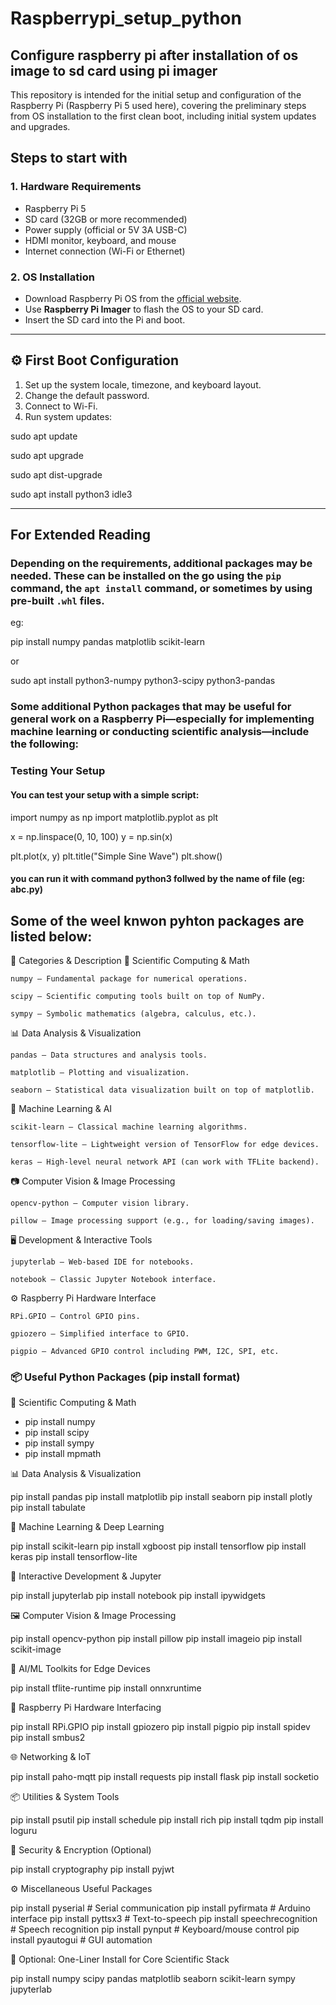 # Raspberrypi_setup_python
## Configure raspberry pi after installation of os image to sd card using pi imager

This repository is intended for the initial setup and configuration of the Raspberry Pi (Raspberry Pi 5 used here), covering the preliminary steps from OS installation to the first clean boot, including initial system updates and upgrades.

## Steps to start with

### 1. Hardware Requirements

- Raspberry Pi 5
- SD card (32GB or more recommended)
- Power supply (official or 5V 3A USB-C)
- HDMI monitor, keyboard, and mouse
- Internet connection (Wi-Fi or Ethernet)

### 2. OS Installation

- Download Raspberry Pi OS from the [official website](https://www.raspberrypi.com/software/).
- Use **Raspberry Pi Imager** to flash the OS to your SD card.
- Insert the SD card into the Pi and boot.

---

## ⚙️ First Boot Configuration

1. Set up the system locale, timezone, and keyboard layout.
2. Change the default password.
3. Connect to Wi-Fi.
4. Run system updates:


sudo apt update


sudo apt upgrade


sudo apt dist-upgrade 


sudo apt install python3 idle3


---

## For Extended Reading

### Depending on the requirements, additional packages may be needed. These can be installed on the go using the `pip` command, the `apt install` command, or sometimes by using pre-built `.whl` files.

eg: 

pip install numpy pandas matplotlib scikit-learn

or

sudo apt install python3-numpy python3-scipy python3-pandas


### Some additional Python packages that may be useful for general work on a Raspberry Pi—especially for implementing machine learning or conducting scientific analysis—include the following:



### Testing Your Setup

#### You can test your setup with a simple script:

import numpy as np
import matplotlib.pyplot as plt

x = np.linspace(0, 10, 100)
y = np.sin(x)

plt.plot(x, y)
plt.title("Simple Sine Wave")
plt.show()

#### you can run it with command python3 follwed by the name of file (eg: abc.py)


## Some of the weel knwon pyhton packages are listed below:
🧰 Categories & Description
🧮 Scientific Computing & Math

    numpy – Fundamental package for numerical operations.

    scipy – Scientific computing tools built on top of NumPy.

    sympy – Symbolic mathematics (algebra, calculus, etc.).

📊 Data Analysis & Visualization

    pandas – Data structures and analysis tools.

    matplotlib – Plotting and visualization.

    seaborn – Statistical data visualization built on top of matplotlib.

🤖 Machine Learning & AI

    scikit-learn – Classical machine learning algorithms.

    tensorflow-lite – Lightweight version of TensorFlow for edge devices.

    keras – High-level neural network API (can work with TFLite backend).

📷 Computer Vision & Image Processing

    opencv-python – Computer vision library.

    pillow – Image processing support (e.g., for loading/saving images).

🖥️ Development & Interactive Tools

    jupyterlab – Web-based IDE for notebooks.

    notebook – Classic Jupyter Notebook interface.

⚙️ Raspberry Pi Hardware Interface

    RPi.GPIO – Control GPIO pins.

    gpiozero – Simplified interface to GPIO.

    pigpio – Advanced GPIO control including PWM, I2C, SPI, etc.



### 📦 Useful Python Packages (pip install format)
🧮 Scientific Computing & Math

- pip install numpy
- pip install scipy
- pip install sympy
- pip install mpmath

📊 Data Analysis & Visualization

pip install pandas
pip install matplotlib
pip install seaborn
pip install plotly
pip install tabulate

🤖 Machine Learning & Deep Learning

pip install scikit-learn
pip install xgboost
pip install tensorflow
pip install keras
pip install tensorflow-lite

🧪 Interactive Development & Jupyter

pip install jupyterlab
pip install notebook
pip install ipywidgets

🖼️ Computer Vision & Image Processing

pip install opencv-python
pip install pillow
pip install imageio
pip install scikit-image

🧠 AI/ML Toolkits for Edge Devices

pip install tflite-runtime
pip install onnxruntime

🐍 Raspberry Pi Hardware Interfacing

pip install RPi.GPIO
pip install gpiozero
pip install pigpio
pip install spidev
pip install smbus2

🌐 Networking & IoT

pip install paho-mqtt
pip install requests
pip install flask
pip install socketio

📦 Utilities & System Tools

pip install psutil
pip install schedule
pip install rich
pip install tqdm
pip install loguru

🔐 Security & Encryption (Optional)

pip install cryptography
pip install pyjwt

⚙️ Miscellaneous Useful Packages

pip install pyserial          # Serial communication
pip install pyfirmata         # Arduino interface
pip install pyttsx3           # Text-to-speech
pip install speechrecognition # Speech recognition
pip install pynput            # Keyboard/mouse control
pip install pyautogui         # GUI automation

📝 Optional: One-Liner Install for Core Scientific Stack

pip install numpy scipy pandas matplotlib seaborn scikit-learn sympy jupyterlab
